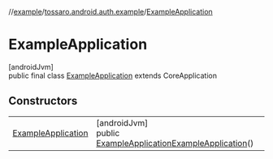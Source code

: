 //[example](../../../index.md)/[tossaro.android.auth.example](../index.md)/[ExampleApplication](index.md)

# ExampleApplication

[androidJvm]\
public final class [ExampleApplication](index.md) extends CoreApplication

## Constructors

| | |
|---|---|
| [ExampleApplication](-example-application.md) | [androidJvm]<br>public [ExampleApplication](index.md)[ExampleApplication](-example-application.md)() |
